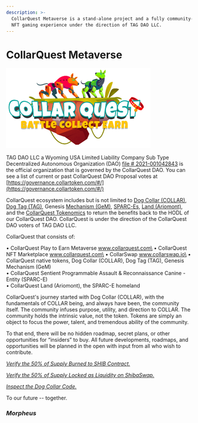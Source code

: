 ```yaml
---
description: >-
  CollarQuest Metaverse is a stand-alone project and a fully community-organized
  NFT gaming experience under the direction of TAG DAO LLC.
---
```


# CollarQuest Metaverse

![CollarQuest a Metaverse Play2Earn Ecosystem](.gitbook/assets/CollarQuest-SM.png)

TAG DAO LLC a Wyoming USA Limited Liability Company Sub Type Decentralized Autonomous Organization (DAO) [file # 2021-001042843](https://wyobiz.wyo.gov/Business/FilingDetails.aspx?eFNum=238025085027199181157084092248068096111016081201) is the official organization that is governed by the CollarQuest DAO.  You can see a list of current or past CollarQuest DAO Proposal votes at [https://governance.collartoken.com/#/](https://governance.collartoken.com/#/)

CollarQuest ecosystem includes but is not limited to [Dog Collar (COLLAR)](tokenomics/tokenomics/dog-collar-collar.md), [Dog Tag (TAG)](tokenomics/tokenomics/dog-tag/), Genesis [Mechanism (GeM)](tokenomics/tokenomics/genesis-mechanism-gem/), [SPARC-Es](tokenomics/tokenomics/collarquest-sparc-e.md), [Land (Ariomont)](tokenomics/tokenomics/collarquest-land.md), and the [CollarQuest Tokenomics](broken-reference) to return the benefits back to the HODL of our CollarQuest DAO.  CollarQuest is under the direction of the CollarQuest DAO voters of TAG DAO LLC.

CollarQuest that consists of:

• CollarQuest Play to Earn Metaverse www.collarquest.com\
• CollarQuest NFT Marketplace www.collarquest.com\
• CollarSwap www.collarswap.io\
• CollarQuest native tokens, Dog Collar (COLLAR), Dog Tag (TAG), Genesis Mechanism (GeM) \
• CollarQuest Sentient Programmable Assault & Reconnaissance Canine - Entity (SPARC-E)\
• CollarQuest Land (Ariomont), the SPARC-E homeland

CollarQuest's journey started with Dog Collar (COLLAR), with the fundamentals of COLLAR being, and always have been, the community itself. The community infuses purpose, utility, and direction to COLLAR. The community holds the intrinsic value, not the token. Tokens are simply an object to focus the power, talent, and tremendous ability of the community.‌

To that end, there will be no hidden roadmap, secret plans, or other opportunities for “insiders” to buy. All future developments, roadmaps, and opportunities will be planned in the open with input from all who wish to contribute.&#x20;

_​_[_Verify the 50% of Supply Burned to SHIB Contract._](https://etherscan.io/tx/0x45317c391be5ba2a1226c852b41a2b3d6f3f1a6702b0206d19af80c88dfe1070)_​_‌

_​_[_Verify the 50% of Supply Locked as Liquidity on ShibaSwap._](https://etherscan.io/tx/0xfaab6c07a95885813a24fc31f36cfe68981562896eab972a5ffb0331fa159898)_​_‌

_​_[_Inspect the Dog Collar Code._](https://etherscan.io/address/0x9783b81438c24848f85848f8df31845097341771#code)

To our future -- together.

### _**Morpheus**_
